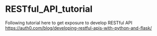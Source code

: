 # RESTful_API_tutorial
Following tutorial here to get exposure to develop RESTful API https://auth0.com/blog/developing-restful-apis-with-python-and-flask/
